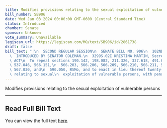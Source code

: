```yaml
---
title: Modifies provisions relating to the sexual exploitation of vulnerable persons
bill_number: SB906
date: Wed Jan 03 2024 00:00:00 GMT-0600 (Central Standard Time)
status: Introduced
chamber: Senate
sponsor: Unknown
vote_summary: Unavailable
legiscan_url: https://legiscan.com/MO/text/SB906/id/2861738
draft: false
bill_text: "|\n  SECOND REGULAR SESSION\n  SENATE BILL NO. 906\n  102ND GENERA L ASSEMBLY\n\
  \  INTRODUCED BY SENATOR COLEMAN.\n  3299S.02I KRISTINA MARTIN, Secretary\n  AN\
  \ ACT\n  To repeal sections 190.142, 198.082, 211.326, 337.618, 491.075, 492.304,\
  \ 537.046, 566.151,\n  566.203, 566.206, 566.209, 566.210, 566.211, 566.215, 566.218,\
  \ 567.030, and\n  590.050, RSMo, and to enact in lieu thereof twenty-four new sections\
  \ relating to sexual\n  exploitation of vulnerable persons, with penalty provisions."
---
```

Modifies provisions relating to the sexual exploitation of vulnerable persons

---

## Read Full Bill Text

You can view the full text [here](https://legiscan.com/MO/text/SB906/id/2861738).
